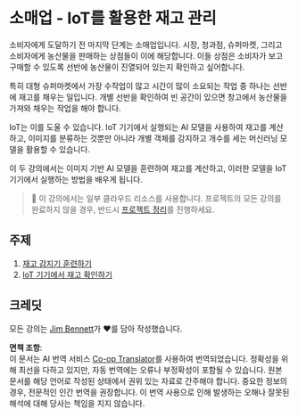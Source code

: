 <!--
CO_OP_TRANSLATOR_METADATA:
{
  "original_hash": "22a1d6e49f2a689fe5bfa7802a7241fc",
  "translation_date": "2025-08-24T21:06:19+00:00",
  "source_file": "5-retail/README.md",
  "language_code": "ko"
}
-->
# 소매업 - IoT를 활용한 재고 관리

소비자에게 도달하기 전 마지막 단계는 소매업입니다. 시장, 청과점, 슈퍼마켓, 그리고 소비자에게 농산물을 판매하는 상점들이 이에 해당합니다. 이들 상점은 소비자가 보고 구매할 수 있도록 선반에 농산물이 진열되어 있는지 확인하고 싶어합니다.

특히 대형 슈퍼마켓에서 가장 수작업이 많고 시간이 많이 소요되는 작업 중 하나는 선반에 재고를 채우는 일입니다. 개별 선반을 확인하여 빈 공간이 있으면 창고에서 농산물을 가져와 채우는 작업을 해야 합니다.

IoT는 이를 도울 수 있습니다. IoT 기기에서 실행되는 AI 모델을 사용하여 재고를 계산하고, 이미지를 분류하는 것뿐만 아니라 개별 객체를 감지하고 개수를 세는 머신러닝 모델을 활용할 수 있습니다.

이 두 강의에서는 이미지 기반 AI 모델을 훈련하여 재고를 계산하고, 이러한 모델을 IoT 기기에서 실행하는 방법을 배우게 됩니다.

> 💁 이 강의에서는 일부 클라우드 리소스를 사용합니다. 프로젝트의 모든 강의를 완료하지 않을 경우, 반드시 [프로젝트 정리](../clean-up.md)를 진행하세요.

## 주제

1. [재고 감지기 훈련하기](./lessons/1-train-stock-detector/README.md)
1. [IoT 기기에서 재고 확인하기](./lessons/2-check-stock-device/README.md)

## 크레딧

모든 강의는 [Jim Bennett](https://GitHub.com/JimBobBennett)가 ♥️를 담아 작성했습니다.

**면책 조항**:  
이 문서는 AI 번역 서비스 [Co-op Translator](https://github.com/Azure/co-op-translator)를 사용하여 번역되었습니다. 정확성을 위해 최선을 다하고 있지만, 자동 번역에는 오류나 부정확성이 포함될 수 있습니다. 원본 문서를 해당 언어로 작성된 상태에서 권위 있는 자료로 간주해야 합니다. 중요한 정보의 경우, 전문적인 인간 번역을 권장합니다. 이 번역 사용으로 인해 발생하는 오해나 잘못된 해석에 대해 당사는 책임을 지지 않습니다.